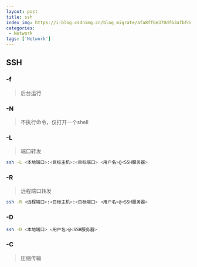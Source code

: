 ```yaml
---
layout: post
title: ssh
index_img: https://i-blog.csdnimg.cn/blog_migrate/afa8ff6e370df63afbfd4bcf80814ea7.jpeg
categories:
 - Network
tags: ['Network']
---
```


## SSH

### -f
> 后台运行

### -N
> 不执行命令，仅打开一个shell

### -L
> 端口转发
```bash
ssh -L <本地端口>:<目标主机>:<目标端口> <用户名>@<SSH服务器>
```

### -R
> 远程端口转发
```bash
ssh -R <远程端口>:<目标主机>:<目标端口> <用户名>@<SSH服务器>
```

### -D
```bash
ssh -D <本地端口> <用户名>@<SSH服务器>
```

### -C
> 压缩传输